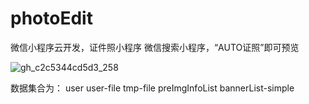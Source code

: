 # photoEdit
微信小程序云开发，证件照小程序
微信搜索小程序，“AUTO证照”即可预览


![gh_c2c5344cd5d3_258](https://user-images.githubusercontent.com/29347995/147029972-4a52d2a6-85a2-4950-8a10-dc33360df087.jpg)


数据集合为：
user
user-file
tmp-file
preImgInfoList
bannerList-simple
